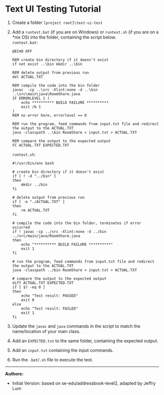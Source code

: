 # Text UI Testing Tutorial

1. Create a folder `[project root]\text-ui-test`
1. Add a `runtest.bat` (if you are on Windows) or `runtest.sh` (if you are on a *nix OS) into the folder, containing the script below.<br>
  `runtest.bat`:
   ```
   @ECHO OFF
   
   REM create bin directory if it doesn't exist
   if not exist ..\bin mkdir ..\bin
   
   REM delete output from previous run
   del ACTUAL.TXT
   
   REM compile the code into the bin folder
   javac  -cp ..\src -Xlint:none -d ..\bin ..\src\main\java\RoomShare.java
   IF ERRORLEVEL 1 (
       echo ********** BUILD FAILURE **********
       exit /b 1
   )
   REM no error here, errorlevel == 0
   
   REM run the program, feed commands from input.txt file and redirect the output to the ACTUAL.TXT
   java -classpath ..\bin RoomShare < input.txt > ACTUAL.TXT
   
   REM compare the output to the expected output
   FC ACTUAL.TXT EXPECTED.TXT
   ```
   
   `runtest.sh`:
   ```shell
   #!/usr/bin/env bash
   
   # create bin directory if it doesn't exist
   if [ ! -d "../bin" ]
   then
       mkdir ../bin
   fi
   
   # delete output from previous run
   if [ -e "./ACTUAL.TXT" ]
   then
       rm ACTUAL.TXT
   fi
   
   # compile the code into the bin folder, terminates if error occurred
   if ! javac -cp ../src -Xlint:none -d ../bin ../src/main/java/RoomShare.java
   then
       echo "********** BUILD FAILURE **********"
       exit 1
   fi
   
   # run the program, feed commands from input.txt file and redirect the output to the ACTUAL.TXT
   java -classpath ../bin RoomShare < input.txt > ACTUAL.TXT
   
   # compare the output to the expected output
   diff ACTUAL.TXT EXPECTED.TXT
   if [ $? -eq 0 ]
   then
       echo "Test result: PASSED"
       exit 0
   else
       echo "Test result: FAILED"
       exit 1
   fi
   ```
1. Update the `javac` and `java` commands in the script to match the name/location of your main class.
1. Add an `EXPECTED.txt` to the same folder, containing the expected output.
1. Add an `input.txt` containing the input commands.
1. Run the `.bat`/`.sh` file to execute the test.

--------------------------------------------------------------------------------
**Authors:**
* Initial Version: based on se-edu/addressbook-level2, adapted by Jeffry Lum
